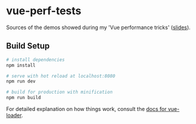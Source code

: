 # vue-perf-tests

Sources of the demos showed during my 'Vue performance tricks' ([slides](http://slides.com/akryum/vue-performance-tricks#/)).

## Build Setup

``` bash
# install dependencies
npm install

# serve with hot reload at localhost:8080
npm run dev

# build for production with minification
npm run build
```

For detailed explanation on how things work, consult the [docs for vue-loader](http://vuejs.github.io/vue-loader).
